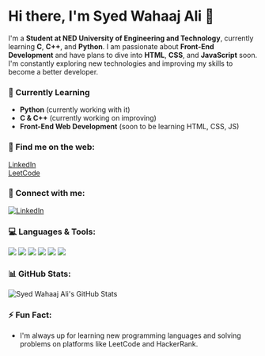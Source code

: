 # Hi there, I'm Syed Wahaaj Ali 👋

I'm a **Student at NED University of Engineering and Technology**, currently learning **C**, **C++**, and **Python**. I am passionate about **Front-End Development** and have plans to dive into **HTML**, **CSS**, and **JavaScript** soon. I'm constantly exploring new technologies and improving my skills to become a better developer.

### 🌱 Currently Learning
- **Python** (currently working with it)
- **C & C++** (currently working on improving)
- **Front-End Web Development** (soon to be learning HTML, CSS, JS)

### 📍 Find me on the web:

[LinkedIn](https://www.linkedin.com/in/syedwahaajali28/)  
[LeetCode](https://leetcode.com/u/Syed_Wahaaj_Ali/)  

### 📱 Connect with me:
[![LinkedIn](https://upload.wikimedia.org/wikipedia/commons/0/01/LinkedIn_Logo_2023.png)](https://www.linkedin.com/in/syedwahaajali28/)

### 💻 Languages & Tools:
<p>
  <img src="https://img.shields.io/badge/Python-3776AB?style=for-the-badge&logo=python&logoColor=white" />
  <img src="https://img.shields.io/badge/C-A8B9CC?style=for-the-badge&logo=c&logoColor=white" />
  <img src="https://img.shields.io/badge/C%2B%2B-00599C?style=for-the-badge&logo=c%2B%2B&logoColor=white" />
  <img src="https://img.shields.io/badge/HTML-E34F26?style=for-the-badge&logo=html5&logoColor=white" />
  <img src="https://img.shields.io/badge/CSS-1572B6?style=for-the-badge&logo=css3&logoColor=white" />
  <img src="https://img.shields.io/badge/JavaScript-F7DF1E?style=for-the-badge&logo=javascript&logoColor=white" />
</p>

### 📊 GitHub Stats:
![Syed Wahaaj Ali's GitHub Stats](https://github-readme-stats.vercel.app/api?username=Syed-Wahaaj-Ali&show_icons=true&theme=radical)

### ⚡ Fun Fact:
- I'm always up for learning new programming languages and solving problems on platforms like LeetCode and HackerRank.
